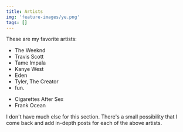 ```yaml
---
title: Artists
img: 'feature-images/ye.png'
tags: []
---
```


These are my favorite artists:
- The Weeknd
- Travis Scott
- Tame Impala
- Kanye West
- Eden
- Tyler, The Creator
- fun.
<!--more-->
- Cigarettes After Sex
- Frank Ocean


I don't have much else for this section. There's a small possibility that I come back and add in-depth posts for each of the above artists.
